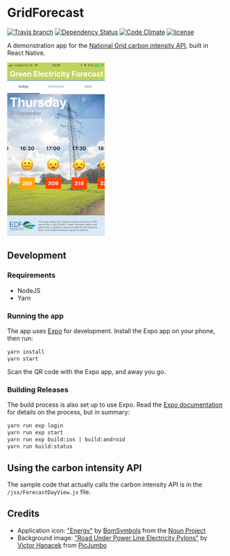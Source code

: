 # GridForecast

[![Travis branch](https://img.shields.io/travis/rust-lang/rust/master.svg)]() [![Dependency Status](https://dependencyci.com/github/carbon-intensity/GridForecast/badge)](https://dependencyci.com/github/carbon-intensity/GridForecast)
[![Code Climate](https://img.shields.io/codeclimate/github/carbon-intensity/GridForecast.svg)]()
[![license](https://img.shields.io/github/license/carbon-intensity/GridForecast.svg)]()

A demonstration app for the [National Grid carbon intensity API](http://carbonintensity.org.uk/), built in React Native.

![Screnshot](./docs/images/screenshot.png)

## Development

### Requirements

* NodeJS
* Yarn

### Running the app

The app uses [Expo](http://expo.io/) for development. Install the Expo app on your phone, then run:

```
yarn install
yarn start
```

Scan the QR code with the Expo app, and away you go.

### Building Releases

The build process is also set up to use Expo. Read the [Expo documentation](https://docs.expo.io/versions/latest/guides/building-standalone-apps.html) for details on the process, but in summary:

```
yarn run exp login
yarn run exp start
yarn run exp build:ios | build:android
yarn run build:status
```

## Using the carbon intensity API

The sample code that actually calls the carbon intensity API is in the `/jsx/ForecastDayView.js` file.

## Credits

* Application icon: ["Energy"](https://thenounproject.com/korawan_m/collection/green-energy-ecology/?i=1014183) by [BomSymbols](https://thenounproject.com/korawan_m/) from the [Noun Project](https://thenounproject.com/)
* Background image: ["Road Under Power Line Electricity Pylons"](https://picjumbo.com/road-under-power-line-electricity-pylons/) by [Victor Hanacek](https://picjumbo.com/about-viktor-hanacek/) from [PicJumbo](https://picjumbo.com/)

